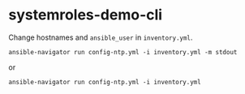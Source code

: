 # systemroles-demo-cli

Change hostnames and `ansible_user` in `inventory.yml`.

```
ansible-navigator run config-ntp.yml -i inventory.yml -m stdout
```

or

```
ansible-navigator run config-ntp.yml -i inventory.yml
```
